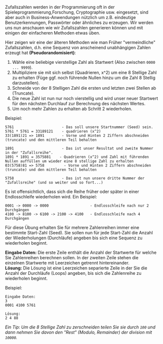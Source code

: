 Zufallszahlen werden in der Programmierung oft in der Spieleprogrammierung,Forschung, Cryptographie usw. eingesetzt, sind aber auch in Business-Anwendungen nützlich um z.B. eindeutige Benutzerkennungen, Passwörter oder ähnliches zu erzeugen.
Wir werden uns nun anschauen wie wir Zufallszahlen generieren können und mit einigen der einfacheren Methoden etwas üben.

Hier zeigen wir eine der älteren Methoden wie man Früher "vermeindliche" Zufallszahlen, d.h. eine Sequenz von anscheinend unabhängigen Zahlen erzeugt hat **(Pseudorandomisiert)**:

1. Wähle eine beliebige vierstellige Zahl als Startwert (Also zwischen `0000 ... 9999`).
2. Multipliziere sie mit sich selbst (Quadrieren, x^2) um eine 8 Stellige Zahl zu erhalten (Füge ggf. noch führende Nullen hinzu um die Zahl 8 Stellig darzustellen).
3. Schneide von der 8 Stelligen Zahl die ersten und letzten zwei Stellen ab (Truncate).
4. Die neue Zahl ist nun nur noch vierstellig und wird unser neuer Startwert für den nächsten Durchlauf zur Berechnung des nächsten Wertes. 
5. Um noch mehr Zahlen zu erhalten ab Schritt 2 wiederholen. 

Beispiel:

    5761                      - Das soll unsere Startnummer (Seed) sein.
	5761 * 5761 = 33189121    - quadrieren (x^2)
	33(1891)21 => 1891        - Vorne und Hinten 2 Ziffern abschneiden (truncate) und den mittleren Teil behalten
	
	1891                      - Das ist unser Resultat und zweite Nummer in der "Zufallsreihe".
	1891 * 1891 = 3575881    - Quadrieren (x^2) und Zahl mit führenden Nullen auffüllen um wieder eine 8 stellige Zahl zu erhalten
	03(5758)81 => 5758         - Vorne und Hinten 2 Ziffern abschneiden (truncate) und den mittleren Teil behalten
	
	5758                      - Das ist nun unsere dritte Nummer der "Zufallsreihe" (und so weiter und so fort...)

Es ist offensichtlich, dass sich die Reihe früher oder später in einer Endlosschleife wiederholen wird. Ein Beispiel:

    0001 -> 0000 -> 0000                   - Endlosschleife nach nur 2 Durchgängen
	4100 -> 8100 -> 6100 -> 2100 -> 4100   - Endlosschleife nach 4 Durchgängen

Für diese Übung erhalten Sie für mehrere Zahlenreihen immer eine bestimmte Start-Zahl (Seed). Sie sollen nun für jede Start-Zahl die Anzahl der Wiederholungen (Durchläufe) angeben bis sich eine Sequenz zu wiederholen beginnt. 

**Eingabe Daten:** Die erste Zeile enthält die Anzahl der Startwerte für welche Sie Zahlenreihen berechnen sollen. In der zweiten Zeile stehen die einzelnen Startwerte mit Leerzeichen getrennt hintereinander.  
**Lösung:** Die Lösung ist eine Leerzeichen separierte Zeile in der Sie die Anzahl der Durchläufe (Loops) angeben, bis sich die Zahlenreihe zu wiederholen beginnt. 

Beispiel:

    Eingabe Daten:
	3
	0001 4100 5761
	
	Lösung:
	2 4 88

*Ein Tip: Um die 8 Stellige Zahl zu zerschneiden teilen Sie sie durch `100` und dann nehmen Sie davon den "Rest" (Modulo, Remainder) der division mit `10000`.*
	
